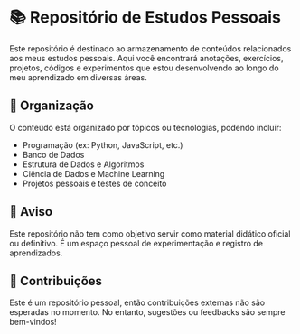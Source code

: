 # 📚 Repositório de Estudos Pessoais

Este repositório é destinado ao armazenamento de conteúdos relacionados aos meus estudos pessoais. Aqui você encontrará anotações, exercícios, projetos, códigos e experimentos que estou desenvolvendo ao longo do meu aprendizado em diversas áreas.

## 📁 Organização

O conteúdo está organizado por tópicos ou tecnologias, podendo incluir:

- Programação (ex: Python, JavaScript, etc.)
- Banco de Dados
- Estrutura de Dados e Algoritmos
- Ciência de Dados e Machine Learning
- Projetos pessoais e testes de conceito

## 🚧 Aviso

Este repositório não tem como objetivo servir como material didático oficial ou definitivo. É um espaço pessoal de experimentação e registro de aprendizados.

## 🤝 Contribuições

Este é um repositório pessoal, então contribuições externas não são esperadas no momento. No entanto, sugestões ou feedbacks são sempre bem-vindos!

